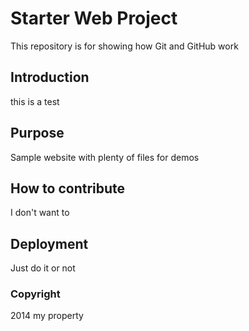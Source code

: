 # Starter Web Project

This repository is for showing how Git and GitHub work

## Introduction

this is a test

## Purpose

Sample website with plenty of files for demos

## How to contribute

I don't want to

## Deployment

Just do it or not

### Copyright

2014 my property